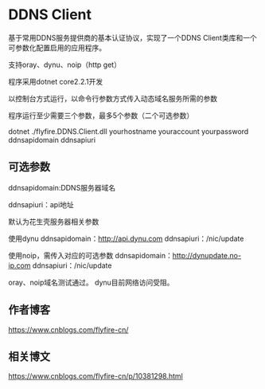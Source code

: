 # DDNS Client

基于常用DDNS服务提供商的基本认证协议，实现了一个DDNS Client类库和一个可参数化配置启用的应用程序。

支持oray、dynu、noip（http get）

程序采用dotnet core2.2.1开发

以控制台方式运行，以命令行参数方式传入动态域名服务所需的参数

程序运行至少需要三个参数，最多5个参数（二个可选参数）

dotnet ./flyfire.DDNS.Client.dll yourhostname youraccount yourpassword ddnsapidomain ddnsapiuri


## 可选参数
ddnsapidomain:DDNS服务器域名

ddnsapiuri：api地址

默认为花生壳服务器相关参数

使用dynu
ddnsapidomain：http://api.dynu.com
ddnsapiuri：/nic/update


使用noip，需传入对应的可选参数
ddnsapidomain：http://dynupdate.no-ip.com
ddnsapiuri：/nic/update

oray、noip域名测试通过。
dynu目前网络访问受阻。


## 作者博客

https://www.cnblogs.com/flyfire-cn/

## 相关博文

https://www.cnblogs.com/flyfire-cn/p/10381298.html
